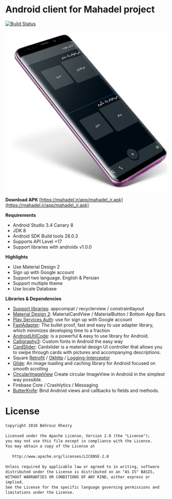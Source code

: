 # Android client for Mahadel project

[![Build Status](https://travis-ci.org/Mahadel/android.svg?branch=master)](https://travis-ci.org/Mahadel/android)

<p align="center"><img src="assets/welcome-img.png" height="500" /></p>

**Download APK**
[https://mahadel.ir/app/mahadel_ir.apk](https://mahadel.ir/app/mahadel_ir.apk)

**Requirements**
- Android Studio 3.4 Canary 8
- JDK 8
- Android SDK Build tools 28.0.3
- Supports API Level +17
- Support libraries with androidx v1.0.0

**Highlights**
- Use Material Design 2
- Sign up with Google account
- Support two language. English & Persian
- Support multiple theme
- Use locale Database

**Libraries & Dependencies**
- [Support libraries]: appcompat / recyclerview / constraintlayout
- [Material Design 2]: MaterialCardView / MaterialButton / Bottom App Bars
- [Play Services Auth]: use for sign up with Google account
- [FastAdapter]: The bullet proof, fast and easy to use adapter library, which minimizes developing time to a fraction
- [AndroidUtilCode]: is a powerful & easy to use library for Android. 
- [Calligraphy3]: Custom fonts in Android the easy way
- [CardSlider]: Cardslider is a material design UI controller that allows you to swipe through cards with pictures and accompanying descriptions.
- Square [Retrofit] / [Okhttp] / [Logging-Interceptor]
- [Glide]: An image loading and caching library for Android focused on smooth scrolling
- [CircularImageView] Create circular ImageView in Android in the simplest way possible.
- Firebase Core / Crashlytics / Messaging
- [ButterKnife]: Bind Android views and callbacks to fields and methods.


# License

    Copyright 2018 Behrouz Khezry

    Licensed under the Apache License, Version 2.0 (the "License");
    you may not use this file except in compliance with the License.
    You may obtain a copy of the License at

       http://www.apache.org/licenses/LICENSE-2.0

    Unless required by applicable law or agreed to in writing, software
    distributed under the License is distributed on an "AS IS" BASIS,
    WITHOUT WARRANTIES OR CONDITIONS OF ANY KIND, either express or implied.
    See the License for the specific language governing permissions and
    limitations under the License.
    
[Support libraries]: https://developer.android.com/jetpack/androidx/
[Material Design 2]: https://material.io/develop/android/
[Play Services Auth]: https://developers.google.com/android/guides/setup
[FastAdapter]: https://github.com/mikepenz/FastAdapter
[AndroidUtilCode]: https://github.com/Blankj/AndroidUtilCode
[Calligraphy3]: https://github.com/InflationX/Calligraphy
[CardSlider]: https://github.com/Ramotion/cardslider-android
[Retrofit]: https://github.com/square/retrofit
[Okhttp]: https://github.com/square/okhttp
[Logging-Interceptor]: https://github.com/square/okhttp/tree/master/okhttp-logging-interceptor
[Glide]: https://github.com/bumptech/glide
[CircularImageView]: https://github.com/lopspower/CircularImageView
[ButterKnife]: https://github.com/JakeWharton/butterknife
